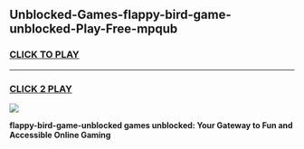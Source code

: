 
## Unblocked-Games-flappy-bird-game-unblocked-Play-Free-mpqub
<h3>
<a href="https://premium76.site?title=flappy-bird-game-unblocked&ref=18A1">CLICK TO PLAY</a></h3>
<hr>

<h3>
<a href="https://premium76.site?title=flappy-bird-game-unblocked&ref=18A1">CLICK 2 PLAY</a>
  
</h3>

<a href="https://premium76.site?title=flappy-bird-game-unblocked&ref=18A1"><img src="https://clearcache.store/games.png"></a>


**flappy-bird-game-unblocked games unblocked: Your Gateway to Fun and Accessible Online Gaming**

